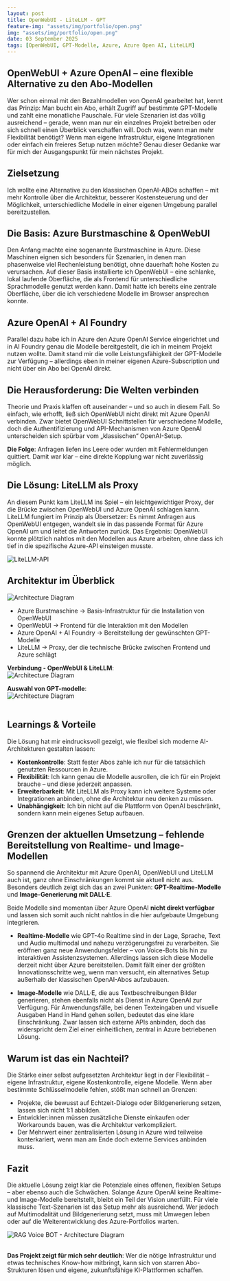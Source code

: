 ```yaml
---
layout: post
title: OpenWebUI - LiteLLM - GPT
feature-img: "assets/img/portfolio/open.png"
img: "assets/img/portfolio/open.png"
date: 03 September 2025
tags: [OpenWebUI, GPT-Modelle, Azure, Azure Open AI, LiteLLM]
---
```


## OpenWebUI + Azure OpenAI – eine flexible Alternative zu den Abo-Modellen

Wer schon einmal mit den Bezahlmodellen von OpenAI gearbeitet hat, kennt das Prinzip: Man bucht ein Abo, erhält Zugriff auf bestimmte GPT-Modelle und zahlt eine monatliche Pauschale. Für viele Szenarien ist das völlig ausreichend – gerade, wenn man nur ein einzelnes Projekt betreiben oder sich schnell einen Überblick verschaffen will.
Doch was, wenn man mehr Flexibilität benötigt? Wenn man eigene Infrastruktur, eigene Integrationen oder einfach ein freieres Setup nutzen möchte? Genau dieser Gedanke war für mich der Ausgangspunkt für mein nächstes Projekt.

## Zielsetzung
Ich wollte eine Alternative zu den klassischen OpenAI-ABOs schaffen – mit mehr Kontrolle über die Architektur, besserer Kostensteuerung und der Möglichkeit, unterschiedliche Modelle in einer eigenen Umgebung parallel bereitzustellen.

## Die Basis: Azure Burstmaschine & OpenWebUI
Den Anfang machte eine sogenannte Burstmaschine in Azure. Diese Maschinen eignen sich besonders für Szenarien, in denen man phasenweise viel Rechenleistung benötigt, ohne dauerhaft hohe Kosten zu verursachen. Auf dieser Basis installierte ich OpenWebUI – eine schlanke, lokal laufende Oberfläche, die als Frontend für unterschiedliche Sprachmodelle genutzt werden kann. Damit hatte ich bereits eine zentrale Oberfläche, über die ich verschiedene Modelle im Browser ansprechen konnte.

## Azure OpenAI + AI Foundry
Parallel dazu habe ich in Azure den Azure OpenAI Service eingerichtet und in AI Foundry genau die Modelle bereitgestellt, die ich in meinem Projekt nutzen wollte. Damit stand mir die volle Leistungsfähigkeit der GPT-Modelle zur Verfügung – allerdings eben in meiner eigenen Azure-Subscription und nicht über ein Abo bei OpenAI direkt.

## Die Herausforderung: Die Welten verbinden
Theorie und Praxis klaffen oft auseinander – und so auch in diesem Fall.
So einfach, wie erhofft, ließ sich OpenWebUI nicht direkt mit Azure OpenAI verbinden. Zwar bietet OpenWebUI Schnittstellen für verschiedene Modelle, doch die Authentifizierung und API-Mechanismen von Azure OpenAI unterscheiden sich spürbar vom „klassischen“ OpenAI-Setup.

**Die Folge**: Anfragen liefen ins Leere oder wurden mit Fehlermeldungen quittiert. Damit war klar – eine direkte Kopplung war nicht zuverlässig möglich.

## Die Lösung: LiteLLM als Proxy
An diesem Punkt kam LiteLLM ins Spiel – ein leichtgewichtiger Proxy, der die Brücke zwischen OpenWebUI und Azure OpenAI schlagen kann. LiteLLM fungiert im Prinzip als Übersetzer: Es nimmt Anfragen aus OpenWebUI entgegen, wandelt sie in das passende Format für Azure OpenAI um und leitet die Antworten zurück.
Das Ergebnis: OpenWebUI konnte plötzlich nahtlos mit den Modellen aus Azure arbeiten, ohne dass ich tief in die spezifische Azure-API einsteigen musste.

<img src="/assets/img/portfolio/Litellmapi.jpg" alt="LiteLLM-API" />

## Architektur im Überblick

<img src="/assets/img/portfolio/oepnwebuidia.png" alt="Architecture Diagram" />

- Azure Burstmaschine → Basis-Infrastruktur für die Installation von OpenWebUI
- OpenWebUI → Frontend für die Interaktion mit den Modellen
- Azure OpenAI + AI Foundry → Bereitstellung der gewünschten GPT-Modelle
- LiteLLM → Proxy, der die technische Brücke zwischen Frontend und Azure schlägt

**Verbindung - OpenWebUI & LiteLLM**:<br>
<img src="/assets/img/portfolio/openwebuicon.jpg" alt="Architecture Diagram" />

**Auswahl von GPT-modelle**:<br>
<img src="/assets/img/portfolio/openwebuimodel.jpg" alt="Architecture Diagram" /><br><br>

## Learnings & Vorteile
Die Lösung hat mir eindrucksvoll gezeigt, wie flexibel sich moderne AI-Architekturen gestalten lassen:

- **Kostenkontrolle**: Statt fester Abos zahle ich nur für die tatsächlich genutzten Ressourcen in Azure.
- **Flexibilität**: Ich kann genau die Modelle ausrollen, die ich für ein Projekt brauche – und diese jederzeit anpassen.
- **Erweiterbarkeit**: Mit LiteLLM als Proxy kann ich weitere Systeme oder Integrationen anbinden, ohne die Architektur neu denken zu müssen.
- **Unabhängigkeit**: Ich bin nicht auf die Plattform von OpenAI beschränkt, sondern kann mein eigenes Setup aufbauen.

##  Grenzen der aktuellen Umsetzung – fehlende Bereitstellung von Realtime- und Image-Modellen

So spannend die Architektur mit Azure OpenAI, OpenWebUI und LiteLLM auch ist, ganz ohne Einschränkungen kommt sie aktuell nicht aus. Besonders deutlich zeigt sich das an zwei Punkten: **GPT-Realtime-Modelle** und **Image-Generierung mit DALL·E**.

Beide Modelle sind momentan über Azure OpenAI **nicht direkt verfügbar** und lassen sich somit auch nicht nahtlos in die hier aufgebaute Umgebung integrieren.

- **Realtime-Modelle** wie GPT-4o Realtime sind in der Lage, Sprache, Text und Audio multimodal und nahezu verzögerungsfrei zu verarbeiten. Sie eröffnen ganz neue Anwendungsfelder – von Voice-Bots bis hin zu interaktiven Assistenzsystemen. Allerdings lassen sich diese Modelle derzeit nicht über Azure bereitstellen. Damit fällt einer der größten Innovationsschritte weg, wenn man versucht, ein alternatives Setup außerhalb der klassischen OpenAI-Abos aufzubauen.

- **Image-Modelle** wie DALL·E, die aus Textbeschreibungen Bilder generieren, stehen ebenfalls nicht als Dienst in Azure OpenAI zur Verfügung. Für Anwendungsfälle, bei denen Texteingaben und visuelle Ausgaben Hand in Hand gehen sollen, bedeutet das eine klare Einschränkung. Zwar lassen sich externe APIs anbinden, doch das widerspricht dem Ziel einer einheitlichen, zentral in Azure betriebenen Lösung.

## Warum ist das ein Nachteil?
Die Stärke einer selbst aufgesetzten Architektur liegt in der Flexibilität – eigene Infrastruktur, eigene Kostenkontrolle, eigene Modelle. Wenn aber bestimmte Schlüsselmodelle fehlen, stößt man schnell an Grenzen:

- Projekte, die bewusst auf Echtzeit-Dialoge oder Bildgenerierung setzen, lassen sich nicht 1:1 abbilden.
- Entwickler:innen müssen zusätzliche Dienste einkaufen oder Workarounds bauen, was die Architektur verkompliziert.
- Der Mehrwert einer zentralisierten Lösung in Azure wird teilweise konterkariert, wenn man am Ende doch externe Services anbinden muss.

## Fazit
Die aktuelle Lösung zeigt klar die Potenziale eines offenen, flexiblen Setups – aber ebenso auch die Schwächen. Solange Azure OpenAI keine Realtime- und Image-Modelle bereitstellt, bleibt ein Teil der Vision unerfüllt. Für viele klassische Text-Szenarien ist das Setup mehr als ausreichend. Wer jedoch auf Multimodalität und Bildgenerierung setzt, muss mit Umwegen leben oder auf die Weiterentwicklung des Azure-Portfolios warten.

<img src="/assets/img/portfolio/openwebuifrontend.jpg" alt="RAG Voice BOT - Architecture Diagram" /><br><br>

**Das Projekt zeigt für mich sehr deutlich**: Wer die nötige Infrastruktur und etwas technisches Know-how mitbringt, kann sich von starren Abo-Strukturen lösen und eigene, zukunftsfähige KI-Plattformen schaffen.<br><br>
